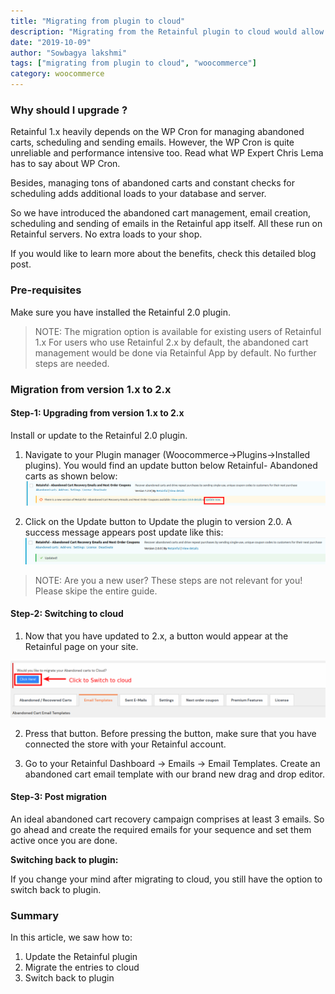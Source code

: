 ```yaml
---
title: "Migrating from plugin to cloud"
description: "Migrating from the Retainful plugin to cloud would allow you to manage abandoned carts and emails via cloud, thus increasing the efficiency of the process with minimal use of your site's resources."
date: "2019-10-09"
author: "Sowbagya lakshmi"
tags: ["migrating from plugin to cloud", "woocommerce"]
category: woocommerce
---
```


### Why should I upgrade ?

Retainful 1.x heavily depends on the WP Cron for managing abandoned carts, scheduling and sending emails. However, the WP Cron is quite unreliable and performance intensive too. Read what  <link-text url="https://www.retainful.com/docs/woocommerce/migrating-from-plugin-to-cloud">WP Expert Chris Lema has to say about WP Cron</link-text>.

Besides, managing tons of abandoned carts and constant checks for scheduling adds additional loads to your database and server. 

So we have introduced the abandoned cart management, email creation, scheduling and sending of emails in the Retainful app itself. All these run on Retainful servers. No extra loads to your shop.

If you would like to learn more about the benefits, <link-text url="https://www.retainful.com/blog/abandoned-cart-solutions-cloud-based-solutions-vs-self-hosted-plugin-based-solutions">check this detailed blog post</link-text>.

### Pre-requisites

Make sure you have installed the Retainful 2.0 plugin.

>NOTE: The migration option is available for existing users of Retainful 1.x
> For users who use Retainful 2.x by default, the abandoned cart management would be done via Retainful App by default. No further steps are needed.

### Migration from version 1.x to 2.x

#### Step-1: Upgrading from version 1.x to 2.x

Install or update to the Retainful 2.0 plugin.

1. Navigate to your Plugin manager (Woocommerce->Plugins->Installed plugins). You would find an update button below Retainful- Abandoned carts as shown below:
![Update button](../../images/docs/migrating-from-plugin-to-cloud/updte-button.png) 
    
3. Click on the Update button to Update the plugin to version 2.0. A success message appears post update like this:
![Update success](../../images/docs/migrating-from-plugin-to-cloud/update-success.png)
    
> NOTE: Are you a new user? These steps are not relevant for you! Please skipe the entire guide.

#### Step-2: Switching to cloud       
    
1. Now that you have updated to 2.x, a button would appear at the Retainful page on your site.

![Switch to cloud button](../../images/docs/migrating-from-plugin-to-cloud/switch-to-cloud-button.png)      

2. Press that button. Before pressing the button, make sure that you have <link-text url="https://www.retainful.com/docs/woocommerce/connecting-the-store-with-retainful-account" target="_blank" rel="noopener">connected the store with your Retainful account.</link-text>

3. Go to your Retainful Dashboard -> Emails -> Email Templates. Create an abandoned cart email template with our brand new drag and drop editor. 

#### Step-3: Post migration

An ideal abandoned cart recovery campaign comprises at least 3 emails. So go ahead and create the required emails for your sequence and set them active once you are done.

**Switching back to plugin:**  

If you change your mind after migrating to cloud, you still have the option to switch back to plugin.

### Summary
In this article, we saw how to:
1.  Update the Retainful plugin
2.  Migrate the entries to cloud
3.  Switch back to plugin
